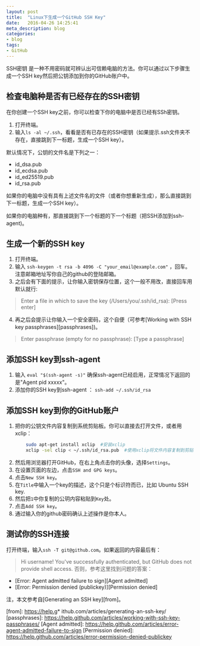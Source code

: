 ```yaml
---
layout: post
title:  "Linux下生成一个GitHub SSH Key"
date:   2016-04-26 14:25:41
meta_description: blog
categories:
- blog
tags:
- GitHub
---
```


SSH密钥 是一种不用密码就可辨认出可信赖电脑的方法。你可以通过以下步骤生成一个SSH key然后把公钥添加到你的GitHub账户中。


## 检查电脑种是否有已经存在的SSH密钥

在你创建一个SSH key之前，你可以检查下你的电脑中是否已经有SSh密钥。

1. 打开终端。
2. 输入`ls -al ~/.ssh`，看看是否有已存在的SSH密钥（如果提示.ssh文件夹不存在，直接跳到下一标题，生成一个SSH key）。
    
默认情况下，公钥的文件名是下列之一：

* id_dsa.pub
* id_ecdsa.pub
* id_ed25519.pub
* id_rsa.pub 
 
如果你的电脑中没有具有上述文件名的文件（或者你想重新生成），那么直接跳到下一标题，生成一个SSH key）。

如果你的电脑种有，那直接跳到下一个标题的下一个标题（把SSH添加到ssh-agent)。

 
## 生成一个新的SSH key

1. 打开终端。
2. 输入 `ssh-keygen -t rsa -b 4096 -C "your_email@example.com"` ，回车。注意邮箱地址写你自己的github的登陆邮箱。
3. 之后会有下面的提示，让你输入密钥保存位置，这个一般不用改，直接回车用默认就行:
  > Enter a file in which to save the key (/Users/you/.ssh/id_rsa): [Press enter]
4. 再之后会提示让你输入一个安全密码，这个自便（可参考[Working with SSH key passphrases][passphrases])。
  > Enter passphrase (empty for no passphrase): [Type a passphrase]


## 添加SSH key到ssh-agent

1. 输入 `eval "$(ssh-agent -s)"` 确保ssh-agent已经启用，正常情况下返回的是"Agent pid xxxxx"。
2. 添加你的SSH key到ssh-agent ： `ssh-add ~/.ssh/id_rsa`


## 添加SSH key到你的GitHub账户

1. 把你的公钥文件内容复制到系统剪贴板。你可以直接去打开文件，或者用xclip：
    ~~~ bash
        sudo apt-get install xclip  #安装xclip 
        xclip -sel clip < ~/.ssh/id_rsa.pub  #使用xclip将文件内容复制到剪贴板
    ~~~
2. 然后用浏览器打开GitHub，在右上角点击你的头像，选择`Settings`。
3. 在设置页面的左边，点击`SSH and GPG keys`。
4. 点击`New SSH key`。
5. 在`Title`中输入一个key的描述，这个只是个标识符而已，比如 Ubuntu SSH key.
6. 然后把`1`中你复制的公玥内容粘贴到`Key`处。
7. 点击`Add SSH key`。
8. 通过输入你的github密码确认上述操作是你本人。


## 测试你的SSH连接

打开终端，输入`ssh -T git@github.com`。如果返回的内容最后有：
> Hi username! You've successfully authenticated, but GitHub does not provide shell access.
否则，参考这里找到问题的答案：

* [Error: Agent admitted failure to sign][Agent admitted]
* [Error: Permission denied (publickey)][Permission denied]


注，本文参考自[Generating an SSH key][from]。


[from]: https://help.g* ithub.com/articles/generating-an-ssh-key/
[passphrases]: https://help.github.com/articles/working-with-ssh-key-passphrases/
[Agent admitted]: https://help.github.com/articles/error-agent-admitted-failure-to-sign
[Permission denied]: https://help.github.com/articles/error-permission-denied-publickey